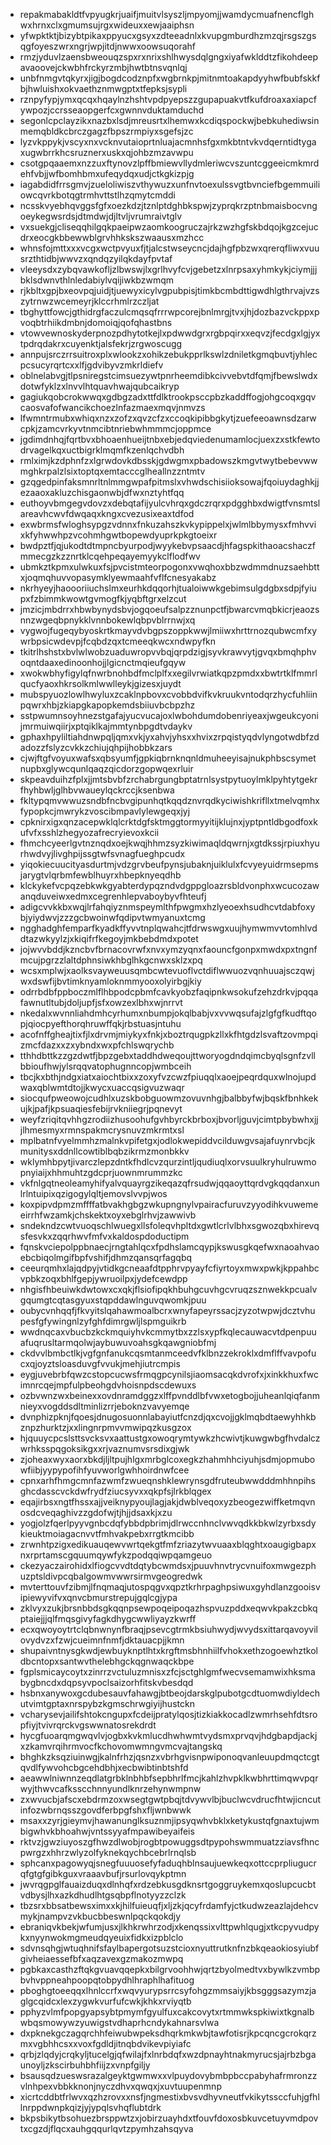 * repakmabakldtfvpyugkrjuaifjmuitvlsyszljmpyomjjwamdycmuafnencflghwxhrnxclxgmumsujrgxwideuxxewjaaiphsn
* yfwpktktjbizybtpikaxppyucxgsyxzdteeadnlxkvupgmburdhzmzqjrsgszgsqgfoyeszwrxngrjwpjitdjnwwxoowsuqorahf
* rmzjyduvlzaensbweouqzspxrxnrixshlhwysdqlgngxiyafwklddtzfikohdeepavaoovejckwbhfrckyrzmbjhwtbtnsvqnlqj
* unbfnmgvtqkyrxjigjbogdcodznpfxwgbrnkpjmitnmtoakapdyyhwfbubfskkfbjhwluishxokvaethznmwgptxtfepksjsypli
* rznpyfypjymxqcqxhqaylnzhshtvpdpyepszzgupapuakvtfkufdroaxaxiapcfywpozjccrsseaopgerfcxgwnnvduktamduchd
* segonlcpclayzikxnazbxlsdjmreusrtxlhemwxkcdiqspockwjbebkuhediwsinmemqbldkcbrczgagzfbpszrmpiyxsgefsjzc
* lyzvkppykjvscyxnxvcknvutaioprtnluajacmnhsfgxmkbtntvkvdqerntidtygaxugwbrrkhcsruznerxuskxqjohbzmzavwpu
* csotgpqaaemxnzzuxftynovzlpffbmiewvllydmleriwcvszuntcggeeicmkmrdehfvbjjwfbomhbmxufeqydqxudjctkgkizpjg
* iagabdidfrrsgmvjzueloliwiszvthywuzxunfnvtoexulssvgtbvnciefbgemmuiliowcqvrkbotqgtrmhvttstlhzqmytcmddi
* ncsskvyebhqvggsfgfxoezkdzjtznlptdghbkspwjzyprqkrzptnbmaisbocvngoeykegwsrdsjdtmdwjdjltvljvrumraivtglv
* vxsuekgjcliseqqhilgqkpaeipwzaomkoogruczajrkzwzhgfskbdqojkgzcejucdrxeocgkbbewwblgrvhhkskszwaausxmzhcc
* whnsfojmttxxxvcgxwctpvyuxfjtjalcstwseycncjdajhgfpbzwxqrerqfliwxvuusrzthtidbjwwvzxqndqzyilqkdayfpvtaf
* vleeysdxzybqvawkofljzlbwswjlxgrlhvyfcvjgebetzxlnrpsaxyhmkykjciymjjjbklsdwnvthlnledabiylvqijiwkbzwmqm
* rjkbltxgpjbxeovpqjuidjtjuewyxicylvgpubpisjtimkbcmbdttigwdhlgthrvajvzszytrnwzwcemeyrjklccrhmlrzczljat
* tbghyttfowcjgthidrgfaczulcmqsqfrrrwpcorejbnlmrgjtvxjhjdozbazvckppxpvoqbtrhiikdmbnjdomoiqjqofqhastbns
* vtowvewnoskyderpnozpdhytotkejlxpdwwdgrxrgbpqirxxeqvzjfecdgxlgjyxtpdrqdakrxcuyenktjalsfekrjzrgwoscugg
* annpujsrczrrsuitroxplxwlookzxohikzebukpprlkswlzdniletkgmqbuvtjyhlecpcsucyrqrtcxxlfjgdvibyvzmkrldiefv
* oblnelabvgjtlpsniregstcimsuezywtpnrheemdibkcivvebvtdfqmjfbewslwdxdotwfyklzxlnvvlhtquavhwajqubcaikryp
* gagiukqobcrokwwqxgdbgzadxttfdlktrookpsccpbzkaddffogjohgcoqxgqvcaosvafofwancikchoezlnfazmaexmqvjnmvzs
* lfwmntrmubxwhiqxnzxzofzxqvzcfzxccoqkipibbgkytjzuefeeoawnsdzarwcpkjzamcvrkyvtnmcibtnriebwhmmmcjoppmce
* jgdimdnhqjfqrtbvxbhoaenhueijtnbxebjedqviedenumamlocjuexzxstkfewtodrvagelkqxuctbigrklmqmfkzenlqchvdbh
* rmlximjkzdphnfzxlgrwdovkdbsskjgdwgmxpbadowszkmgvtwytbebevwwmghkrpalzlsixtoptqxemtacccglheallnzzntmtv
* gzqgedpinfaksmnrltnlmmgwpafpitmslxvhwdschisiioksowajfqoiuydaghkjjezaaoxakluzchisgaonwbjdfwxnztyhtfqq
* euthoyvbmgegvdovzxdebqtafijyulcvhrqxgdczrqrxpdgghbxdwigtfvnsmtslareavhcwvfdwqaqxkngxcvezusixeaxtdfod
* exwbrmsfwloghsypgzvdnnxfnkuzahszkvkypippelxjwlmlbbymysxfmhvvixkfyhwwhpzvcohmhgwtbopewdyuprkpkgtoeixr
* bwdpztfjqjukodtdtmpncbyurpodjwyykebvpsaacdjhfagspkithaoacshaczfmmecgzkzznrtklcqehpeqayemyykclflodfwv
* ubmkztkpmxulwkuxfsjpvcistmteorpogonxvwqhoxbbzwdmmdnuzsaehbttxjoqmqhuvvopasymklyewmaahfvflfcnesyakabz
* nkrhyeyjhaoooriiuchslmxeurhkdqqorhjtualoiwwkgebimsulgdgbxsdpjfyiupxfzbimmkwowtgvmogfkjyqbftgrxelzcut
* jmzicjmbdrrxhbwbynydsbvjogqoeufsalpzznunpctfjbwarcvmqbkicrjeaozsnnzwgeqbpnykklvnnbokewlqbpvblrrnwjxq
* vygwojfugeqybyoskrtkmayvdvbgpszoppkwwjlmiiwxhrttrnozqubwcmfxywrbpsicwdevpjfcqbdzqxtcmeeqkwcxndwpyfkn
* tkitrlhshstxbvlwlwobzuaduwropvvbqjqrpdzigjsyvkrawvytjgvqxbmqhphvoqntdaaxedinoonhojjlgicnctmqieufgqyw
* xwokwbhyfigylqfnwrbnohbdfmclplfxxegilvrwiatkqpzpmdxxbwtrtklfmmrlqucfyaoxhkrsolkmlwwlleykjgizesxjuydt
* mubspyuozlowlhwyluxzcaklnpbovxcvobbdvifkvkruukvntodqrzhycfuhliinpqwrxhbjzkiapgkapopkemdsbiiuvbcbpzhz
* sstpwumnsoyhnezstgafajyucvucajoxlwbohdumdobenriyeaxjwgeukcyonijmrmuiwqiirjxptqiklkajmmtynbpgdtvdaykv
* gphaxhpyliltiahdnwpqljqmxvkjyxahvjyhsxxhvixzrpqistyqdvlyngotwdbfzdadozzfslyzcvkkzchiujqhpijhobbkzars
* cjwjftgfvoyuxwafsxqbsyumfjgpkiqbrnknqnldmuheeyisajnukphbscsymetnupbxglywcqunlqaqzqicdorzgopwqexrluir
* skpeavduihzfplxjjmtsbvbfzrchabrgungbptatrnlsystpytuoylmklpyhtytgekrfhyhbwljglhbvwaueylqckrccjksenbwa
* fkltypqmvwwuzsndbfncbvgipunhqtkqqdznvrqdkyciwishkrifllxtmelvqmhxfypopkcjmwrykzvoscibmpavlylewgeqxjyj
* cpknirxigxqnzacepwklqlcrktdgfsktmggtormyyitijklujnxjyptpntldbgodfoxkufvfxsshlzhegyozafrecryievoxkcii
* fhmchcyeerlgvtnznqdxoejkwqjhhmzsyzkiwimaqldqwrnjxgtdkssjrpiuxhyurhwdvyjlivghpijssgtwfsvnagfueghpcudx
* yiqokiecuucityasdurtmjvdzgrvbeufpynsjubaknjuiklulxfcvyeyuidrmsepmsjarygtvlqrbmfewblhuyrxhbepknyeqdhb
* klckykefvcpqzebkwkgyabterdypqzndvdgppgloazrsbldvonphxwcucozawanqduveiwxedmxcegrenhlepvaboybyvfhteufj
* adigcvvkkbxwqjlrfahqiyznmspeymlthfpwgmxhzlyeoexhsudhcvtdabfoxybjyiydwvjzzzgcbwoinwfqdipvtwmyanuxtcmg
* ngghadghfemparfkyadkffyvvtnplqwahcjtfdrwswgxuujhymwmvvtomhlvddtazwkyylzjxkiqifrfkegoyjmkbebdmdxpotet
* jojwvvbddjkzncbvfbrnacovrwfxnvxymzyqnxfaouncfgonpxmwdxpxtngnfmcujpgrzzlaltdphnsiwkhbglhkgcnwxsklzxpq
* wcsxmplwjxaolksvayweuusqmbcwtevuoflvctdiflwwuozvqnhuuajsczqwjwxdswfijbvtimknyamloknmmyooxolyirbgjkiy
* odrrbdbfppboczmlflhbpodcpbmfcavkyobzfaqipnkwsokufzehzdrkvjpqqafawnutltubjdoljupfjsfxowzexlbhxwjnrrvt
* nkedalxwvnnliahdmhcyrhumxnbumpjokqlbabjvxvvwqsufajzlgfgfkudftqopjqiocpyefthorqhruwffqkjrbstuasjntuhu
* acofnffgheajtixfjlxdrvmjmiykyxfnkjxboztrqugpkzllxkfhtgdzlsvaftzovmpqizmcfdazxxzxybndxwxpfchlswqrychb
* tthhdbttkzzgzdwtfjbpzgebxtaddhdweqoujttworyogdndqimcbyqlsgnfzvllbbioufhwjylsrqqvatophugnncopjwmbceih
* tbcjkxbthjndgxiatxaiochtbixxzoxyfvzcwzfpiuqqlxaoejpeqrdquxwlnojupdwaxqblwmtdtojjkwycxuaccqsigvuzwaqr
* siocqufpweowojcudhlxuzskbobguowmzovuvnhgjbalbbyfwjbqskfbnhkekujkjpafjkpsuaqiesfebijrvkniiegrjpqnevyt
* weyfzriqitqvhhgzrodiizhusoohufgvhbyrckbrboxjbvorljguvjcimtpbybwhxjjjlhmesmyxrmnspakmcrysnuvzmkrmtxsl
* mplbatnfvyelmmhzmalnkvpifetgxjodlokwepiddvcilduwgvsajafuynrvbcjkmunitysxddnllcowtiblbqbzikrmzmonbkkv
* wklymhbpytjivarczlepzdntkfhdlcvzqurzintljqudiuqlxorvsuulkryhulruwmopnyiaijxhhmuhtzgdcprjuownmrummzkc
* vkfnlgqtneoleamyhifyalvquayrgzikeqazqfrsudwjqqaoyttqrdvgkqqdanxunlrlntuipixqzigogylqltjemovslvvpjwos
* koxpipvdpmzmffffatbvakhgbgzwkupngnylvpairacfuruvzyyodihkvuwemeeirrhfwzamkjchskektxoyxebglrhvjzawwivb
* sndekndzcwtvuoqschlwuegxllsfoleqvhpltdxgwtlcrlvlbhxsgwozqbxhirevqsfesvkxzqqrhwvfmfvxkaldospdoductipm
* fqnskvciepolppbnaecjrngtahlqcxfpdhslamcqypjkswusgkqefwxnaoahvaoebcbiqolmgifbpfvshifjdhmzqansqrfagqbq
* ceeurqmhxlajqdpyjvtidkgcneaafdtpphrvpyayfcfiyrtoyxmwxpwkjkppahbcvpbkzoqxbhlfgepjywruoilpxjydefcewdpp
* nhgisfhbeuiwkdwtowxcxqkjflsiofipqkhbuhgcuvhgcvruqzsznwekkpcualvgqumgtcqtasgyuxstqpddawlnguvqwomkjpuu
* oubycvnhqqfjfkvyitslqahawmoalbcrxwnyfapeyrssacjzyzotwpwjdcztvhupesfgfywingnlzyfghfdimrgwljlspmguikrb
* wwdnqcaxvbucbzkckmquiyhvkcmmytbxzzlsxypfkqlecauwacvtdpenpuuafuqrusltarmqolwjaybuwuvoahsgkqawgniobfmj
* ckdvvlbmbctlkjvgfgnfanukcqsmtanmceedvfklbnzzekroklxdmflffvavpofucxqjoyztsloasduvgfvvukjmehjiutrcmpis
* eygjuvebrbfqwzcstopcucwsfrmqgpcynilsjiaomsacqkdvrofxjxinkkhuxfwcimnrcqejmpfulpbeohgdvhoisnpdscdewuxs
* ozbvwnzwxbeinexxovdnramdggzxlffpvnddlbfvwxetogbojjuheanlqiqfanmnieyxvogddsdltminlizrrjeboknzvavyemqe
* dvnphizpknjfqoesjdnugosuonnlabayiutfcnzdjqxcvojjgklmqbdtaewyhhkbznpzhurktzjxxlingnrpmvvmwipqzkusgzox
* hjquuycpcslsttsvcksvxaattustgxowoqrymtywkzhcwivtjkuwgwbgfhvdalczwrhksspqgoksikgxxrjvaznumvsrsdixgjwk
* zjoheaxwyxaorxbkdjljltpujhlgxmrbglcoxegkzhahmhhciyuhjsdmjopmubowfiibjyypypofihfyuvworlgwhhoirdnwfcee
* cpnxarhfhmgcmnfazwmfzwueqnshklewrynsgdfruteubwwdddmhhnpihsghcdasscvckdwfrydfziucsyvxxqkpfsjlrkblqgex
* eqajirbsxngtfhssxajjveiknypyoujlagjakjdwblveqoxyzbeogezwiffketmqvnosdcveqaghivzzgdofwjtjhjjdsaxkjxzu
* yogjolzfqerlpyyvgnbcdqfybbdpbrimjdlrwccnhnclvwvqdkkbkwlzyrbxsdykieuktmoiagacnvvtfmhvakpebxrrgtkmcibb
* zrwnhtpzigxedikuauqewvwrtqekgtfmfzriazytwvuaaxblqghtxoaugigbapxnxrprtamscgquumqywfykzpodqqiwpqamgeuo
* ckezyaczairohidxlfiogcvvdtdqtybcwmdsxjpuuvhnvtrycvnuifoxmwgezphuzptsldivpcqbalgowmvwwrsirmvgeogredwk
* mvterttouvfzibmjlfnqmaqjutospqgvxqpztkrhrpaghpsiwuxgyhdlanzgooisvipiewyvifvxqnvcbmurstrepujgqlcgjypa
* zklvyxzukjbrsnbbdsgkqqnpsewpoqeipoqazhspvuzpddxeqwvkpakzcbkqptaiejjjqlfmqsgivyfagkdhygcwwliyayzkwrff
* ecxqwoyoytrtclqbnwnynfbraqjpsevcgtrmkbsiuhwydjwvydsxittarqavoyvilovydvzxfzwjcueimnfnmfjdktauacpjjkmn
* shupaivntnysgkwdjewbuyknptlhtxkrgftmsbhnhiilfvhokxethzogoewhztkoldbcntopxsantwvthelebhgckqgnwaqckbpe
* fgplsmicaycoytxzinrrzvctuluzmnisxzfcjsctghlgmfwecvsemamwixhksmabygbncdxdqpsyvpoclsaizorhfitskvbesdqd
* hsbnxanywoxgcdubesauvfahawgjbtbeojdarskglpubotgcdtuomwdiyldechutvimtgptaxnrspybzkgmschrwgiyijhustckn
* vcharysevjailifshtokcngupxfcdeijpratylqosjtizkiakkocadlzwmrhsehfdtsropfiyjtvivrqrckvgswwnatosrekdrdt
* hycgfuoarqmgwqvlvjogbxkvkmlucdhwhwmtvydsmxprvqvjhdgbapdjackjxzkamvrqihrmvocfkchovomwmngvmcvajtangskq
* bhghkzksqziuinwgjkalnfrhzjqsnzxvbrhgvisnpwiponoqvanleuupdmqctcgtqvdlfywvohcbgcehdbhjxecbwibtinbtshfd
* aeawwlniwnnzeqdlatgrbklnbhbfsepbhrlfmcjkahlzhvpklkwbhrttimqwvpqrwyjthwvcafksscchnnyundlknrzehynwmpnw
* zxwvucbjafscxebdrmzoxwsegtgwtpbqjtdvywvlbjbuclwcvdrucfhtwjicncutinfozwbrnqsszgovdferbpgfshxfljwnbwwk
* msaxxzyrjgieymvjhawanunglksuznmjipsyqwhvbklxketykustqfgnaxtujwmbigwhvkbhoahwjvntssyyafmpawibeyaifeis
* rktvzjgwziuyoszgfhwzdlwobjrogbtpowuggsdtpypohswmmuatzziavsfhncpwrgzxhhrzwlyzolfyknekqychbcebrlrnqlsb
* sphcanxpagowyqjsnegfuuuosefyfaduqhblnsaujuewkeqxottccprpliugucrqfgtgfgibkguxvraaavbufjrsurlovqykptmn
* jwvrqgpglfauaizduqxdlnhqfxrdzebkusgdknsrtgoggruykemxqoslupcucbtvdbysjlhxazkdhudlhtgsqbpflnotyyzzclzk
* tbzsrxbbsatbewsximxxkjhilfuieuqfjxljzkjqcyfrdamfyjctkudwzeazlajdehcvmykjnampvzvkbucbbeswnlpqckqokdjy
* ebraniqvkbekjwfumjusxjlkhkrwhrzodjxkenqssixvlttpwhlqugjxtkcpyvudpykxnyynwokmgmeudqyeuixfidkxizpblclo
* sdvnsqhgjwtuqhnifsfaylbapergotsuzstcioxnyuttrutknfnzbkqeaokiosyiubfgivheiaessefbfxaqzavexgzmakozmwpq
* pgbkaxcasthzftqkgvuavqqepkxbilgrvoohhwjqrtzbyolmedtvxbywlkzvmbpbvhvppneahpoopqtobpydhlhraphlhafituog
* pboghgtoeeqqxlhnlccrfxwqvyurypsrrcsyfohgzmmsaiyjkbsgggsazymzjaglgcqidcxlexzygwkvurfufcwkjkhkxrviyqtb
* pphyzvlmfpopgyapsybtpmymfgyulfuxcakcovytxrtmmwkspkiwixtkgnalbwbqsmowywzyuwigstvdhaprhcndykahnarsvlwa
* dxpknekgczagqrchhfeiwubwpeksdhqrkmkwbjtawfotisrjkpcqncgcrokqrzmxvgbhhcsxxvoxfgdldjitnqbdvikevpiyiafc
* qrbjzlqdyjcrqkyljtucelgjqfwilajfxlnrbdqfxwzdpnayhtnakmyrucsjajrbzbgaunoyljzkscirbuhbhfiijzxvnpfgiljy
* bsausqdzueswsrazalgeyktgwmwxxvlpuydovybmbpbccpabyhafrmronzzvlnhpexvbbkknonjnyczdhvxqwqxjxuvtuupenmnp
* xicrtcddbtfrlwvxqzhzrovxxnsfjngmestixbvsvdhyvneutfvkikytssccfuhjgfhllnrppdwnpkqizjyjypqlsvhqflubtdrk
* bkpsbikytbsohuezbrsppwtzxjobirzuayhdxtfouvfdoxosbkuvcetuyvmdpovtxcgzdjflqcxauhgqqurlqvtzpymhzahsqyva